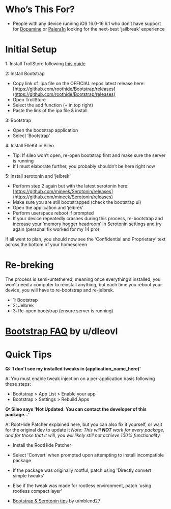# Who’s This For?
* People with any device running iOS 16.0-16.6.1 who don’t have support for [Dopamine](https://ios.cfw.guide/installing-dopamine/) or [Palera1n](https://ios.cfw.guide/installing-palera1n/) looking for the next-best ‘jailbreak’ experience

# Initial Setup

1: Install TrollStore following [this guide](https://ios.cfw.guide/installing-trollstore/)

2: Install Bootstrap

* Copy link of .ipa file on the OFFICIAL repos latest release here: [https://github.com/roothide/Bootstrap/releases](https://github.com/roothide/Bootstrap/releases)
* Open TrollStore
* Select the add function (+ in top right)
* Paste the link of the ipa file & install

3: Bootstrap

* Open the bootstrap application
* Select ‘Bootstrap’

4: Install ElleKit in Sileo

* Tip: If sileo won’t open, re-open bootstrap first and make sure the server is running
* If I must elaborate further, you probably shouldn’t be here right now

5: Install serotonin and ‘jelbrek’

* Perform step 2 again but with the latest serotonin here: [https://github.com/mineek/Serotonin/releases](https://github.com/mineek/Serotonin/releases)
* Make sure you are still bootstrapped (check the bootstrap ui)
* Open the application and ‘jelbrek’
* Perform userspace reboot if prompted
* If your device repeatedly crashes during this process, re-bootstrap and increase your ‘memory hogger headroom’ in Serotonin settings and try again (personal fix worked for my 14 pro)

If all went to plan, you should now see the ‘Confidential and Proprietary’ text across the bottom of your homescreen

# Re-breking

The process is semi-untethered, meaning once everything’s installed, you won’t need a computer to reinstall anything, but each time you reboot your device, you will have to re-bootstrap and re-jelbrek.

* 1: Bootstrap
* 2: Jelbrek
* 3: Re-open bootstrap (ensure server is running)

# [Bootstrap FAQ](https://github.com/dleovl/Bootstrap/blob/faq/README.md) by u/dleovl 


# Quick Tips

**Q: ‘I don’t see my installed tweaks in (application_name_here)'**

A: You must enable tweak injection on a per-application basis following these steps: 
* Bootstrap > App List > Enable your app
* Bootstrap > Settings > Rebuild Apps

**Q: Sileo says 'Not Updated: You can contact the developer of this package...'**

A: RootHide Patcher explained here, but you can also fix it yourself, or wait for the original dev to update it
*Note: This will **NOT** work for every package, and for those that it will, you will likely still not achieve 100% functionality*
* Install the RootHide Patcher
* Select 'Convert' when prompted upon attempting to install incompatible package
* If the package was originally rootful, patch using 'Directly convert simple tweaks'
* Else if the tweak was made for rootless environment, patch 'using rootless compact layer'


* [Bootstrap & Serotonin tips](https://www.reddit.com/r/jailbreak/comments/1adryxp/ios_16_serotonin_bootstrap_roothide_tweak_tips/) by u/mblend27
